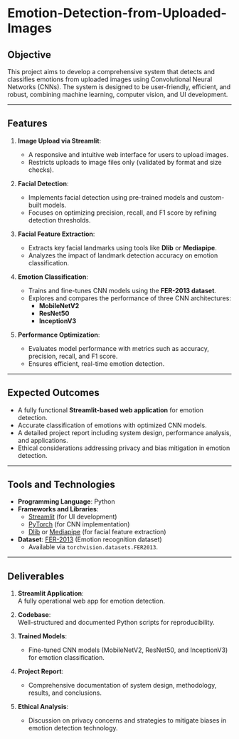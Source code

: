 # Emotion-Detection-from-Uploaded-Images

## Objective
This project aims to develop a comprehensive system that detects and classifies emotions from uploaded images using Convolutional Neural Networks (CNNs). The system is designed to be user-friendly, efficient, and robust, combining machine learning, computer vision, and UI development.

---

## Features
1. **Image Upload via Streamlit**:  
   - A responsive and intuitive web interface for users to upload images.
   - Restricts uploads to image files only (validated by format and size checks).

2. **Facial Detection**:  
   - Implements facial detection using pre-trained models and custom-built models.  
   - Focuses on optimizing precision, recall, and F1 score by refining detection thresholds.

3. **Facial Feature Extraction**:  
   - Extracts key facial landmarks using tools like **Dlib** or **Mediapipe**.  
   - Analyzes the impact of landmark detection accuracy on emotion classification.

4. **Emotion Classification**:  
   - Trains and fine-tunes CNN models using the **FER-2013 dataset**.  
   - Explores and compares the performance of three CNN architectures:
     - **MobileNetV2**
     - **ResNet50**
     - **InceptionV3**

5. **Performance Optimization**:  
   - Evaluates model performance with metrics such as accuracy, precision, recall, and F1 score.  
   - Ensures efficient, real-time emotion detection.

---

## Expected Outcomes
- A fully functional **Streamlit-based web application** for emotion detection.  
- Accurate classification of emotions with optimized CNN models.  
- A detailed project report including system design, performance analysis, and applications.  
- Ethical considerations addressing privacy and bias mitigation in emotion detection.  

---

## Tools and Technologies
- **Programming Language**: Python  
- **Frameworks and Libraries**: 
  - [Streamlit](https://streamlit.io/) (for UI development)
  - [PyTorch](https://pytorch.org/) (for CNN implementation)
  - [Dlib](http://dlib.net/) or [Mediapipe](https://google.github.io/mediapipe/) (for facial feature extraction)  
- **Dataset**: [FER-2013](https://www.kaggle.com/datasets/cashutosh/gender-classification-dataset) (Emotion recognition dataset)
  - Available via `torchvision.datasets.FER2013`.

---

## Deliverables
1. **Streamlit Application**:  
   A fully operational web app for emotion detection.  

2. **Codebase**:  
   Well-structured and documented Python scripts for reproducibility.  

3. **Trained Models**:  
   - Fine-tuned CNN models (MobileNetV2, ResNet50, and InceptionV3) for emotion classification.  

4. **Project Report**:  
   - Comprehensive documentation of system design, methodology, results, and conclusions.  

5. **Ethical Analysis**:  
   - Discussion on privacy concerns and strategies to mitigate biases in emotion detection technology.  
